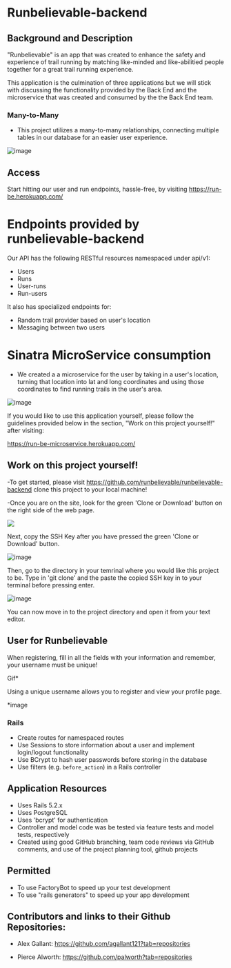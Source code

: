 # Runbelievable-backend

## Background and Description

"Runbelievable" is an app that was created to enhance the safety and experience of trail running by matching like-minded and like-abilitied people together for a great trail running experience. 

This application is the culmination of three applications but we will stick with discussing the functionality provided by the Back End and the microservice that was created and consumed by the the Back End team. 

### Many-to-Many
* This project utilizes a many-to-many relationships, connecting multiple tables in our database for an easier user experience.

![image](https://user-images.githubusercontent.com/52808022/83548986-ce990680-a4c1-11ea-9b8d-ff522c30f20b.png)

## Access
Start hitting our user and run endpoints, hassle-free, by visiting https://run-be.herokuapp.com/

# Endpoints provided by runbelievable-backend
Our API has the following RESTful resources namespaced under api/v1:
  - Users
  - Runs
  - User-runs
  - Run-users
  
It also has specialized endpoints for:
  - Random trail provider based on user's location
  - Messaging between two users
  
# Sinatra MicroService consumption
 - We created a a microservice for the user by taking in a user's location, turning that location into lat and long coordinates and using those coordinates to find running trails in the user's area.
 
 ![image](https://user-images.githubusercontent.com/52808022/83551036-02296000-a4c5-11ea-8bc0-7907e4892300.png)
 
 If you would like to use this application yourself, please follow the guidelines provided below in the section, "Work on this project yourself!" after visiting:
 
 https://run-be-microservice.herokuapp.com/
 
## Work on this project yourself!
-To get started, please visit https://github.com/runbelievable/runbelievable-backend clone this project to your local machine!

-Once you are on the site, look for the green 'Clone or Download' button on the right side of the web page.

![](https://media.giphy.com/media/YmVGxGSfyUhC8nr7kD/giphy.gif)

Next, copy the SSH Key after you have pressed the green 'Clone or Download' button.

![image](https://user-images.githubusercontent.com/52808022/83550110-8da1f180-a4c3-11ea-959c-5ef198f6363d.png)

Then, go to the directory in your temrinal where you would like
this project to be. Type in 'git clone' and the paste the copied SSH key in to your terminal before pressing enter.

![image](https://user-images.githubusercontent.com/52808022/83549831-271cd380-a4c3-11ea-84cd-4ddc5cd9c007.png)

You can now move in to the project directory and open it from your text editor.

## User for Runbelievable
When registering, fill in all the fields with your information and remember, your username must be unique!

Gif*

Using a unique username allows you to register and view your profile page.

*image

### Rails
* Create routes for namespaced routes
* Use Sessions to store information about a user and implement login/logout functionality
* Use BCrypt to hash user passwords before storing in the database
* Use filters (e.g. `before_action`) in a Rails controller

## Application Resources

- Uses Rails 5.2.x
- Uses PostgreSQL
- Uses 'bcrypt' for authentication
- Controller and model code was be tested via feature tests and model tests, respectively
- Created using good GitHub branching, team code reviews via GitHub comments, and use of the project planning tool, github projects

## Permitted

- To use FactoryBot to speed up your test development
- To use "rails generators" to speed up your app development

## Contributors and links to their Github Repositories:

* Alex Gallant: https://github.com/agallant121?tab=repositories

* Pierce Alworth: https://github.com/palworth?tab=repositories


